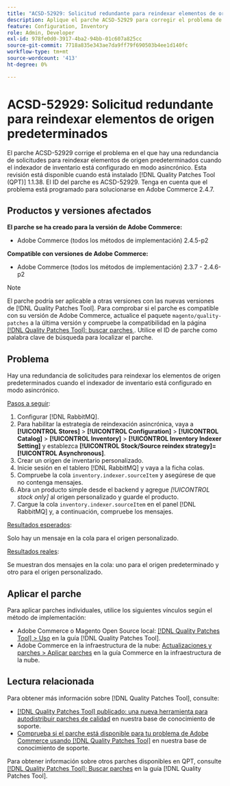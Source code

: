 ```yaml
---
title: "ACSD-52929: Solicitud redundante para reindexar elementos de origen predeterminados"
description: Aplique el parche ACSD-52929 para corregir el problema de Adobe Commerce en el que hay una solicitud redundante para reindexar los elementos de origen predeterminados cuando el indexador de inventario está configurado en modo asincrónico.
feature: Configuration, Inventory
role: Admin, Developer
exl-id: 978fe0d0-3917-4ba2-94bb-01c607a825cc
source-git-commit: 7718a835e343ae7da9ff79f690503b4ee1d140fc
workflow-type: tm+mt
source-wordcount: '413'
ht-degree: 0%

---
```


# ACSD-52929: Solicitud redundante para reindexar elementos de origen predeterminados

El parche ACSD-52929 corrige el problema en el que hay una redundancia de solicitudes para reindexar elementos de origen predeterminados cuando el indexador de inventario está configurado en modo asincrónico. Esta revisión está disponible cuando está instalado [!DNL Quality Patches Tool (QPT)] 1.1.38. El ID del parche es ACSD-52929. Tenga en cuenta que el problema está programado para solucionarse en Adobe Commerce 2.4.7.

## Productos y versiones afectados

**El parche se ha creado para la versión de Adobe Commerce:**

* Adobe Commerce (todos los métodos de implementación) 2.4.5-p2

**Compatible con versiones de Adobe Commerce:**

* Adobe Commerce (todos los métodos de implementación) 2.3.7 - 2.4.6-p2

>[!NOTE]
>
>El parche podría ser aplicable a otras versiones con las nuevas versiones de [!DNL Quality Patches Tool]. Para comprobar si el parche es compatible con su versión de Adobe Commerce, actualice el paquete `magento/quality-patches` a la última versión y compruebe la compatibilidad en la página [[!DNL Quality Patches Tool]: buscar parches ](https://experienceleague.adobe.com/tools/commerce-quality-patches/index.html). Utilice el ID de parche como palabra clave de búsqueda para localizar el parche.

## Problema

Hay una redundancia de solicitudes para reindexar los elementos de origen predeterminados cuando el indexador de inventario está configurado en modo asincrónico.

<u>Pasos a seguir</u>:

1. Configurar [!DNL RabbitMQ].
1. Para habilitar la estrategia de reindexación asincrónica, vaya a **[!UICONTROL Stores]** > **[!UICONTROL Configuration]** > **[!UICONTROL Catalog]** > **[!UICONTROL Inventory]** > **[!UICONTROL Inventory Indexer Setting]** y establezca **[!UICONTROL Stock/Source reindex strategy]=[!UICONTROL Asynchronous]**.
1. Crear un origen de inventario personalizado.
1. Inicie sesión en el tablero [!DNL RabbitMQ] y vaya a la ficha colas.
1. Compruebe la cola `inventory.indexer.sourceItem` y asegúrese de que no contenga mensajes.
1. Abra un producto simple desde el backend y agregue *[!UICONTROL stock only]* al origen personalizado y guarde el producto.
1. Cargue la cola `inventory.indexer.sourceItem` en el panel [!DNL RabbitMQ] y, a continuación, compruebe los mensajes.

<u>Resultados esperados</u>:

Solo hay un mensaje en la cola para el origen personalizado.

<u>Resultados reales</u>:

Se muestran dos mensajes en la cola: uno para el origen predeterminado y otro para el origen personalizado.

## Aplicar el parche

Para aplicar parches individuales, utilice los siguientes vínculos según el método de implementación:

* Adobe Commerce o Magento Open Source local: [[!DNL Quality Patches Tool] > Uso](https://experienceleague.adobe.com/docs/commerce-operations/tools/quality-patches-tool/usage.html) en la guía [!DNL Quality Patches Tool].
* Adobe Commerce en la infraestructura de la nube: [Actualizaciones y parches > Aplicar parches](https://experienceleague.adobe.com/docs/commerce-cloud-service/user-guide/develop/upgrade/apply-patches.html) en la guía Commerce en la infraestructura de la nube.

## Lectura relacionada

Para obtener más información sobre [!DNL Quality Patches Tool], consulte:

* [[!DNL Quality Patches Tool] publicado: una nueva herramienta para autodistribuir parches de calidad](/help/announcements/adobe-commerce-announcements/magento-quality-patches-released-new-tool-to-self-serve-quality-patches.md) en nuestra base de conocimiento de soporte.
* [Comprueba si el parche está disponible para tu problema de Adobe Commerce usando [!DNL Quality Patches Tool]](/help/support-tools/patches-available-in-qpt-tool/check-patch-for-magento-issue-with-magento-quality-patches.md) en nuestra base de conocimiento de soporte.

Para obtener información sobre otros parches disponibles en QPT, consulte [[!DNL Quality Patches Tool]: Buscar parches](https://experienceleague.adobe.com/tools/commerce-quality-patches/index.html) en la guía [!DNL Quality Patches Tool].

